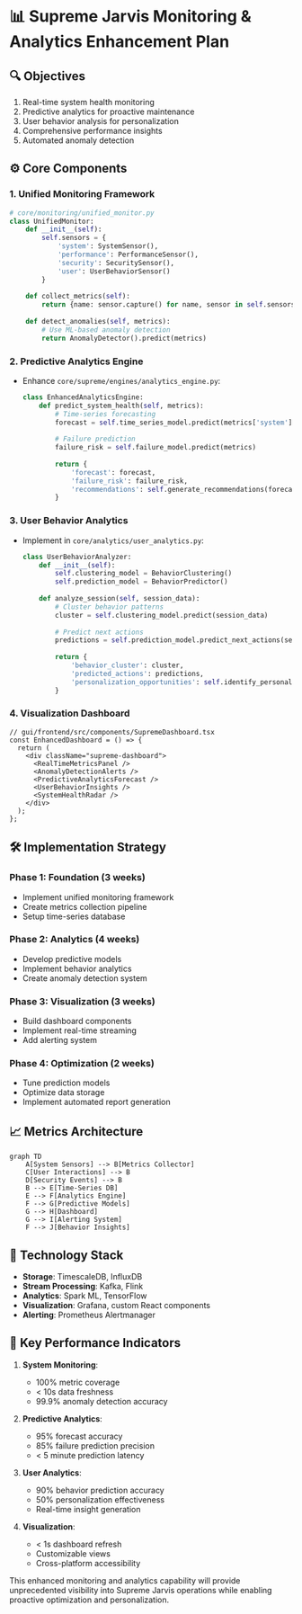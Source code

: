 # 📊 Supreme Jarvis Monitoring & Analytics Enhancement Plan

## 🔍 Objectives
1. Real-time system health monitoring
2. Predictive analytics for proactive maintenance
3. User behavior analysis for personalization
4. Comprehensive performance insights
5. Automated anomaly detection

## ⚙️ Core Components

### 1. Unified Monitoring Framework
```python
# core/monitoring/unified_monitor.py
class UnifiedMonitor:
    def __init__(self):
        self.sensors = {
            'system': SystemSensor(),
            'performance': PerformanceSensor(),
            'security': SecuritySensor(),
            'user': UserBehaviorSensor()
        }
    
    def collect_metrics(self):
        return {name: sensor.capture() for name, sensor in self.sensors.items()}
    
    def detect_anomalies(self, metrics):
        # Use ML-based anomaly detection
        return AnomalyDetector().predict(metrics)
```

### 2. Predictive Analytics Engine
- Enhance `core/supreme/engines/analytics_engine.py`:
  ```python
  class EnhancedAnalyticsEngine:
      def predict_system_health(self, metrics):
          # Time-series forecasting
          forecast = self.time_series_model.predict(metrics['system'])
          
          # Failure prediction
          failure_risk = self.failure_model.predict(metrics)
          
          return {
              'forecast': forecast,
              'failure_risk': failure_risk,
              'recommendations': self.generate_recommendations(forecast, failure_risk)
          }
  ```

### 3. User Behavior Analytics
- Implement in `core/analytics/user_analytics.py`:
  ```python
  class UserBehaviorAnalyzer:
      def __init__(self):
          self.clustering_model = BehaviorClustering()
          self.prediction_model = BehaviorPredictor()
      
      def analyze_session(self, session_data):
          # Cluster behavior patterns
          cluster = self.clustering_model.predict(session_data)
          
          # Predict next actions
          predictions = self.prediction_model.predict_next_actions(session_data)
          
          return {
              'behavior_cluster': cluster,
              'predicted_actions': predictions,
              'personalization_opportunities': self.identify_personalization(cluster)
          }
  ```

### 4. Visualization Dashboard
```tsx
// gui/frontend/src/components/SupremeDashboard.tsx
const EnhancedDashboard = () => {
  return (
    <div className="supreme-dashboard">
      <RealTimeMetricsPanel />
      <AnomalyDetectionAlerts />
      <PredictiveAnalyticsForecast />
      <UserBehaviorInsights />
      <SystemHealthRadar />
    </div>
  );
};
```

## 🛠 Implementation Strategy

### Phase 1: Foundation (3 weeks)
- Implement unified monitoring framework
- Create metrics collection pipeline
- Setup time-series database

### Phase 2: Analytics (4 weeks)
- Develop predictive models
- Implement behavior analytics
- Create anomaly detection system

### Phase 3: Visualization (3 weeks)
- Build dashboard components
- Implement real-time streaming
- Add alerting system

### Phase 4: Optimization (2 weeks)
- Tune prediction models
- Optimize data storage
- Implement automated report generation

## 📈 Metrics Architecture
```mermaid
graph TD
    A[System Sensors] --> B[Metrics Collector]
    C[User Interactions] --> B
    D[Security Events] --> B
    B --> E[Time-Series DB]
    E --> F[Analytics Engine]
    F --> G[Predictive Models]
    G --> H[Dashboard]
    G --> I[Alerting System]
    F --> J[Behavior Insights]
```

## 🔧 Technology Stack
- **Storage**: TimescaleDB, InfluxDB
- **Stream Processing**: Kafka, Flink
- **Analytics**: Spark ML, TensorFlow
- **Visualization**: Grafana, custom React components
- **Alerting**: Prometheus Alertmanager

## 🎯 Key Performance Indicators
1. **System Monitoring**:
   - 100% metric coverage
   - < 10s data freshness
   - 99.9% anomaly detection accuracy

2. **Predictive Analytics**:
   - 95% forecast accuracy
   - 85% failure prediction precision
   - < 5 minute prediction latency

3. **User Analytics**:
   - 90% behavior prediction accuracy
   - 50% personalization effectiveness
   - Real-time insight generation

4. **Visualization**:
   - < 1s dashboard refresh
   - Customizable views
   - Cross-platform accessibility

This enhanced monitoring and analytics capability will provide unprecedented visibility into Supreme Jarvis operations while enabling proactive optimization and personalization.
